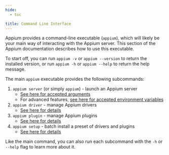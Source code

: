 ```yaml
---
hide:
  - toc

title: Command Line Interface
---
```


Appium provides a command-line executable (`appium`), which will likely be your main way of interacting with
the Appium server. This section of the Appium documentation describes how to use this executable.

To start off, you can run `appium -v` or `appium --version` to return the installed version, 
or run `appium -h` or `appium --help` to return the help message.

The main `appium` executable provides the following subcommands:

1. `appium server` (or simply `appium`) - launch an Appium server
    - [See here for accepted arguments](./args.md)
    - For advanced features, [see here for accepted environment variables](./env-vars.md)
2. `appium driver` - manage Appium drivers
    - [See here for details](./extensions.md)
3. `appium plugin` - manage Appium plugins
    - [See here for details](./extensions.md)
4. `appium setup` - batch install a preset of drivers and plugins
    - [See here for details](./setup.md)

Like the main command, you can also run each subcommand with the `-h` or `--help` flag to learn more about it.
